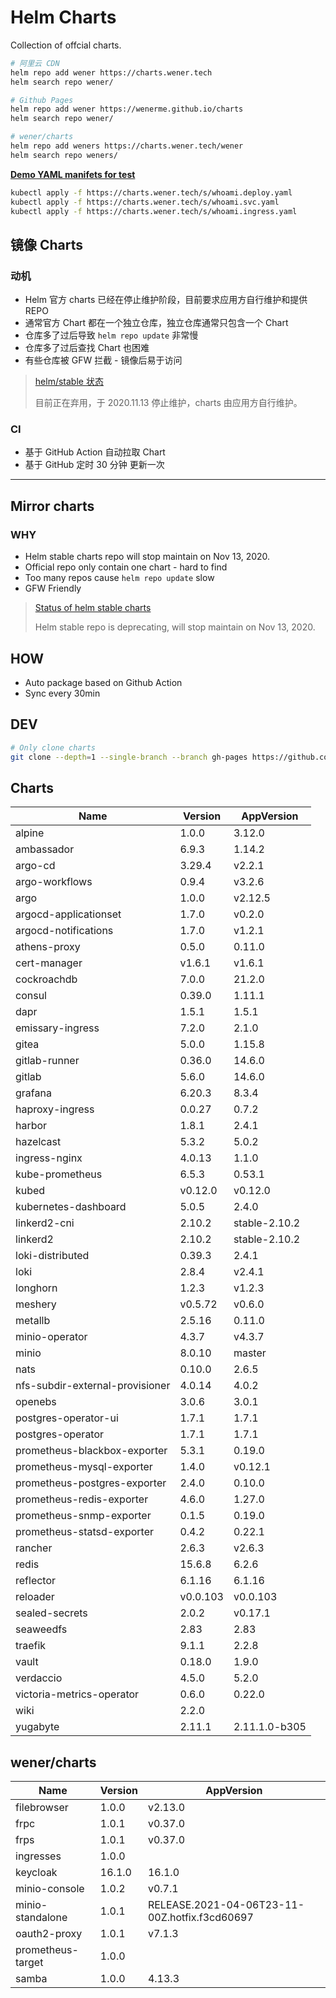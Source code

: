 # Helm Charts

Collection of offcial charts.

```bash
# 阿里云 CDN
helm repo add wener https://charts.wener.tech
helm search repo wener/

# Github Pages
helm repo add wener https://wenerme.github.io/charts
helm search repo wener/

# wener/charts
helm repo add weners https://charts.wener.tech/wener
helm search repo weners/
```

**[Demo YAML manifets for test](https://github.com/wenerme/charts/tree/master/public/s)**

```bash
kubectl apply -f https://charts.wener.tech/s/whoami.deploy.yaml
kubectl apply -f https://charts.wener.tech/s/whoami.svc.yaml
kubectl apply -f https://charts.wener.tech/s/whoami.ingress.yaml
```

## 镜像 Charts

### 动机

- Helm 官方 charts 已经在停止维护阶段，目前要求应用方自行维护和提供 REPO
- 通常官方 Chart 都在一个独立仓库，独立仓库通常只包含一个 Chart
- 仓库多了过后导致 `helm repo update` 非常慢
- 仓库多了过后查找 Chart 也困难
- 有些仓库被 GFW 拦截 - 镜像后易于访问

> [helm/stable 状态 ](https://github.com/helm/charts#status-of-the-project)
>
> 目前正在弃用，于 2020.11.13 停止维护，charts 由应用方自行维护。

### CI

- 基于 GitHub Action 自动拉取 Chart
- 基于 GitHub 定时 30 分钟 更新一次

---

## Mirror charts

### WHY

- Helm stable charts repo will stop maintain on Nov 13, 2020.
- Official repo only contain one chart - hard to find
- Too many repos cause `helm repo update` slow
- GFW Friendly

> [Status of helm stable charts](https://github.com/helm/charts#status-of-the-project)
>
> Helm stable repo is deprecating, will stop maintain on Nov 13, 2020.

## HOW

- Auto package based on Github Action
- Sync every 30min

## DEV

```bash
# Only clone charts
git clone --depth=1 --single-branch --branch gh-pages https://github.com/wenerme/charts charts
```
## Charts

| Name | Version | AppVersion |
|------|---------|------------|
| alpine | 1.0.0 | 3.12.0 |
| ambassador | 6.9.3 | 1.14.2 |
| argo-cd | 3.29.4 | v2.2.1 |
| argo-workflows | 0.9.4 | v3.2.6 |
| argo | 1.0.0 | v2.12.5 |
| argocd-applicationset | 1.7.0 | v0.2.0 |
| argocd-notifications | 1.7.0 | v1.2.1 |
| athens-proxy | 0.5.0 | 0.11.0 |
| cert-manager | v1.6.1 | v1.6.1 |
| cockroachdb | 7.0.0 | 21.2.0 |
| consul | 0.39.0 | 1.11.1 |
| dapr | 1.5.1 | 1.5.1 |
| emissary-ingress | 7.2.0 | 2.1.0 |
| gitea | 5.0.0 | 1.15.8 |
| gitlab-runner | 0.36.0 | 14.6.0 |
| gitlab | 5.6.0 | 14.6.0 |
| grafana | 6.20.3 | 8.3.4 |
| haproxy-ingress | 0.0.27 | 0.7.2 |
| harbor | 1.8.1 | 2.4.1 |
| hazelcast | 5.3.2 | 5.0.2 |
| ingress-nginx | 4.0.13 | 1.1.0 |
| kube-prometheus | 6.5.3 | 0.53.1 |
| kubed | v0.12.0 | v0.12.0 |
| kubernetes-dashboard | 5.0.5 | 2.4.0 |
| linkerd2-cni | 2.10.2 | stable-2.10.2 |
| linkerd2 | 2.10.2 | stable-2.10.2 |
| loki-distributed | 0.39.3 | 2.4.1 |
| loki | 2.8.4 | v2.4.1 |
| longhorn | 1.2.3 | v1.2.3 |
| meshery | v0.5.72 | v0.6.0 |
| metallb | 2.5.16 | 0.11.0 |
| minio-operator | 4.3.7 | v4.3.7 |
| minio | 8.0.10 | master |
| nats | 0.10.0 | 2.6.5 |
| nfs-subdir-external-provisioner | 4.0.14 | 4.0.2 |
| openebs | 3.0.6 | 3.0.1 |
| postgres-operator-ui | 1.7.1 | 1.7.1 |
| postgres-operator | 1.7.1 | 1.7.1 |
| prometheus-blackbox-exporter | 5.3.1 | 0.19.0 |
| prometheus-mysql-exporter | 1.4.0 | v0.12.1 |
| prometheus-postgres-exporter | 2.4.0 | 0.10.0 |
| prometheus-redis-exporter | 4.6.0 | 1.27.0 |
| prometheus-snmp-exporter | 0.1.5 | 0.19.0 |
| prometheus-statsd-exporter | 0.4.2 | 0.22.1 |
| rancher | 2.6.3 | v2.6.3 |
| redis | 15.6.8 | 6.2.6 |
| reflector | 6.1.16 | 6.1.16 |
| reloader | v0.0.103 | v0.0.103 |
| sealed-secrets | 2.0.2 | v0.17.1 |
| seaweedfs | 2.83 | 2.83 |
| traefik | 9.1.1 | 2.2.8 |
| vault | 0.18.0 | 1.9.0 |
| verdaccio | 4.5.0 | 5.2.0 |
| victoria-metrics-operator | 0.6.0 | 0.22.0 |
| wiki | 2.2.0 |  |
| yugabyte | 2.11.1 | 2.11.1.0-b305 |

## wener/charts

| Name | Version | AppVersion |
|------|---------|------------|
| filebrowser | 1.0.0 | v2.13.0 |
| frpc | 1.0.1 | v0.37.0 |
| frps | 1.0.1 | v0.37.0 |
| ingresses | 1.0.0 |  |
| keycloak | 16.1.0 | 16.1.0 |
| minio-console | 1.0.2 | v0.7.1 |
| minio-standalone | 1.0.1 | RELEASE.2021-04-06T23-11-00Z.hotfix.f3cd60697 |
| oauth2-proxy | 1.0.1 | v7.1.3 |
| prometheus-target | 1.0.0 |  |
| samba | 1.0.0 | 4.13.3 |
